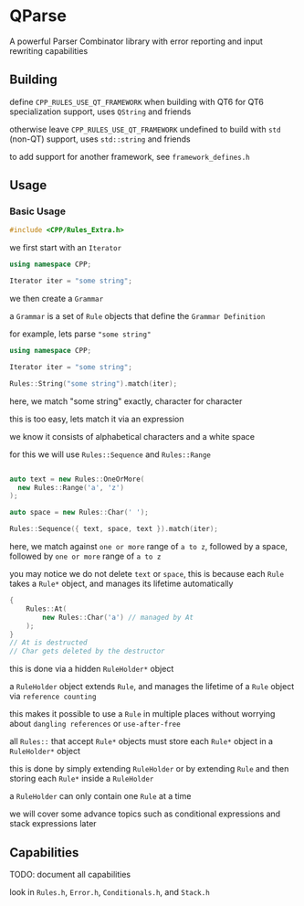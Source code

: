 # QParse
A powerful Parser Combinator library with error reporting and input rewriting capabilities

## Building

define `CPP_RULES_USE_QT_FRAMEWORK` when building with QT6 for QT6 specialization support, uses `QString` and friends

otherwise leave `CPP_RULES_USE_QT_FRAMEWORK` undefined to build with `std` (non-QT) support, uses `std::string` and friends

to add support for another framework, see `framework_defines.h`

## Usage

### Basic Usage

```cpp
#include <CPP/Rules_Extra.h>
```

we first start with an `Iterator`

```cpp
using namespace CPP;

Iterator iter = "some string";
```

we then create a `Grammar`

a `Grammar` is a set of `Rule` objects that define the `Grammar Definition`

for example, lets parse `"some string"`

```cpp
using namespace CPP;

Iterator iter = "some string";

Rules::String("some string").match(iter);
```

here, we match "some string" exactly, character for character

this is too easy, lets match it via an expression

we know it consists of alphabetical characters and a white space

for this we will use `Rules::Sequence` and `Rules::Range`

```cpp

auto text = new Rules::OneOrMore(
  new Rules::Range('a', 'z')
);

auto space = new Rules::Char(' ');

Rules::Sequence({ text, space, text }).match(iter);
```

here, we match against `one or more` range of `a to z`, followed by a space, followed by `one or more` range of `a to z`

you may notice we do not delete `text` or `space`, this is because each `Rule` takes a `Rule*` object, and manages its lifetime automatically

```cpp
{
    Rules::At(
        new Rules::Char('a') // managed by At
    );
}
// At is destructed
// Char gets deleted by the destructor

```

this is done via a hidden `RuleHolder*` object

a `RuleHolder` object extends `Rule`, and manages the lifetime of a `Rule` object via `reference counting`

this makes it possible to use a `Rule` in multiple places without worrying about `dangling references` or `use-after-free`


all `Rules::` that accept `Rule*` objects must store each `Rule*` object in a `RuleHolder*` object

this is done by simply extending `RuleHolder` or by extending `Rule` and then storing each `Rule*` inside a `RuleHolder`

a `RuleHolder` can only contain one `Rule` at a time



we will cover some advance topics such as conditional expressions and stack expressions later

## Capabilities

TODO: document all capabilities

look in `Rules.h`, `Error.h`, `Conditionals.h`, and `Stack.h`
